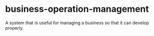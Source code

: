 # business-operation-management
A system that is useful for managing a business so that it can develop properly.
